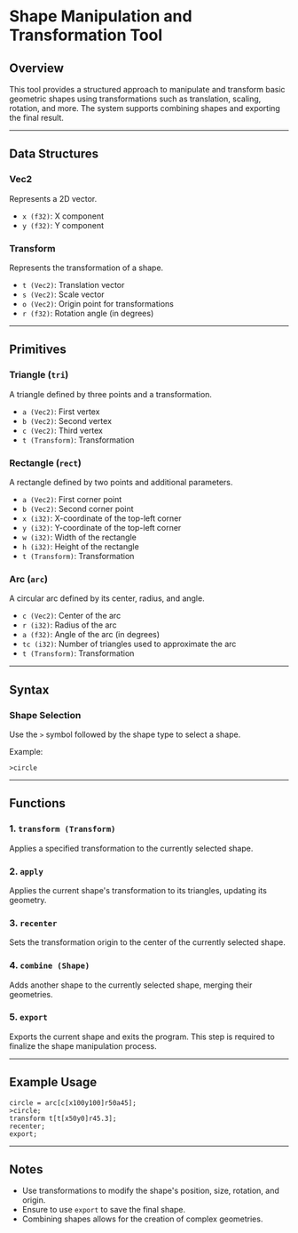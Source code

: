 # Shape Manipulation and Transformation Tool

## Overview
This tool provides a structured approach to manipulate and transform basic geometric shapes using transformations such as translation, scaling, rotation, and more. The system supports combining shapes and exporting the final result.

---

## Data Structures

### **Vec2**
Represents a 2D vector.
- `x (f32)`: X component
- `y (f32)`: Y component

### **Transform**
Represents the transformation of a shape.
- `t (Vec2)`: Translation vector
- `s (Vec2)`: Scale vector
- `o (Vec2)`: Origin point for transformations
- `r (f32)`: Rotation angle (in degrees)

---

## Primitives

### **Triangle (`tri`)**
A triangle defined by three points and a transformation.
- `a (Vec2)`: First vertex
- `b (Vec2)`: Second vertex
- `c (Vec2)`: Third vertex
- `t (Transform)`: Transformation

### **Rectangle (`rect`)**
A rectangle defined by two points and additional parameters.
- `a (Vec2)`: First corner point
- `b (Vec2)`: Second corner point
- `x (i32)`: X-coordinate of the top-left corner
- `y (i32)`: Y-coordinate of the top-left corner
- `w (i32)`: Width of the rectangle
- `h (i32)`: Height of the rectangle
- `t (Transform)`: Transformation

### **Arc (`arc`)**
A circular arc defined by its center, radius, and angle.
- `c (Vec2)`: Center of the arc
- `r (i32)`: Radius of the arc
- `a (f32)`: Angle of the arc (in degrees)
- `tc (i32)`: Number of triangles used to approximate the arc
- `t (Transform)`: Transformation

---

## Syntax
### **Shape Selection**
Use the `>` symbol followed by the shape type to select a shape.

Example:
```plaintext
>circle
```

---

## Functions

### **1. `transform (Transform)`**
Applies a specified transformation to the currently selected shape.

### **2. `apply`**
Applies the current shape's transformation to its triangles, updating its geometry.

### **3. `recenter`**
Sets the transformation origin to the center of the currently selected shape.

### **4. `combine (Shape)`**
Adds another shape to the currently selected shape, merging their geometries.

### **5. `export`**
Exports the current shape and exits the program. This step is required to finalize the shape manipulation process.

---

## Example Usage
```plaintext
circle = arc[c[x100y100]r50a45];
>circle;
transform t[t[x50y0]r45.3];
recenter;
export;
```

---

## Notes
- Use transformations to modify the shape's position, size, rotation, and origin.
- Ensure to use `export` to save the final shape.
- Combining shapes allows for the creation of complex geometries.

